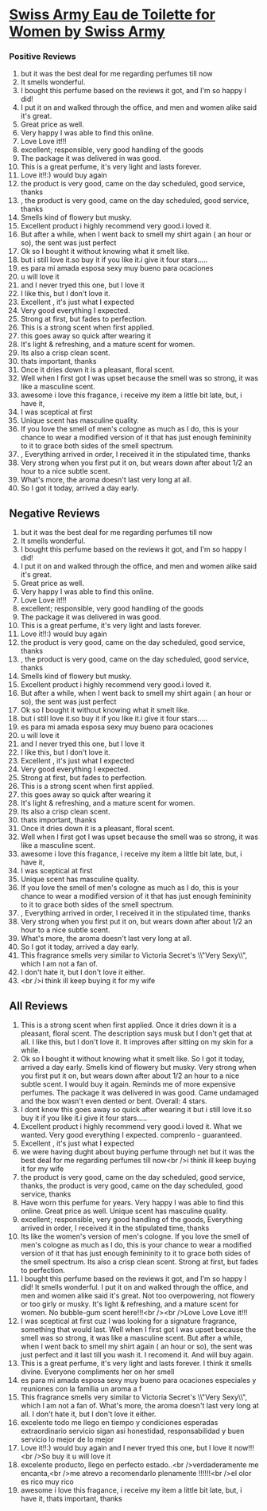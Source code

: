 # [Swiss Army Eau de Toilette for Women by Swiss Army](https://products.checkmycream.com/products/Swiss-Army-Eau-de-Toilette-for-Women-by-Swiss-Army.html)

### Positive Reviews

<ol>
      <li>but it was the best deal for me regarding perfumes till now</li>
      <li>It smells wonderful.  </li>
      <li>I bought this perfume based on the reviews it got, and I&#x27;m so happy I did!  </li>
      <li>I put it on and walked through the office, and men and women alike said it&#x27;s great.  </li>
      <li>Great price as well.</li>
      <li>Very happy I was able to find this online.</li>
      <li>Love Love it!!!</li>
      <li>excellent; responsible, very good handling of the goods</li>
      <li>The package it was delivered in was good.</li>
      <li>This is a great perfume, it&#x27;s very light and lasts forever.</li>
      <li>Love it!!:) would buy again</li>
      <li>the product is very good, came on the day scheduled, good service, thanks</li>
      <li>, the product is very good, came on the day scheduled, good service, thanks</li>
      <li>Smells kind of flowery but musky.</li>
      <li>Excellent product i highly recommend very good.i loved it.</li>
      <li>But after a while, when I went back to smell my shirt again ( an hour or so), the sent was just perfect</li>
      <li>Ok so I bought it without knowing what it smelt like.</li>
      <li>but i still love it.so buy it if you like it.i give it four stars.....</li>
      <li>es para mi amada esposa sexy muy bueno para ocaciones</li>
      <li>u will love it</li>
      <li>and I never tryed this one, but I love it</li>
      <li>I like this, but I don&#x27;t love it.  </li>
      <li>Excellent , it&#x27;s just what I expected</li>
      <li>Very good everything I expected.</li>
      <li>Strong at first, but fades to perfection.</li>
      <li>This is a strong scent when first applied.  </li>
      <li>this goes away so quick after wearing it  </li>
      <li>It&#x27;s light &amp; refreshing, and a mature scent for women.  </li>
      <li>Its also a crisp clean scent.  </li>
      <li>thats important, thanks</li>
      <li>Once it dries down it is a pleasant, floral scent.  </li>
      <li>Well when I first got I was upset because the smell was so strong, it was like a masculine scent.</li>
      <li>awesome i love this fragance, i receive my item a little bit late, but, i have it,</li>
      <li>I was sceptical at first</li>
      <li>Unique scent has masculine quality.</li>
      <li>If you love the smell of men&#x27;s cologne as much as I do, this is your chance to wear a modified version of it that has just enough femininity to it to grace both sides of the smell spectrum.  </li>
      <li>, Everything arrived in order, I received it in the stipulated time, thanks</li>
      <li>Very strong when you first put it on, but wears down after about 1/2 an hour to a nice subtle scent.</li>
      <li>What&#x27;s more, the aroma doesn&#x27;t last very long at all.</li>
      <li>So I got it today, arrived a day early.</li>
</ol>


<h2>Negative Reviews</h2>
<ol>
<li> but it was the best deal for me regarding perfumes till now</li>
<li> It smells wonderful.  </li>
<li> I bought this perfume based on the reviews it got, and I&#x27;m so happy I did!  </li>
<li> I put it on and walked through the office, and men and women alike said it&#x27;s great.  </li>
<li> Great price as well.</li>
<li> Very happy I was able to find this online.</li>
<li> Love Love it!!!</li>
<li> excellent; responsible, very good handling of the goods</li>
<li> The package it was delivered in was good.</li>
<li> This is a great perfume, it&#x27;s very light and lasts forever.</li>
<li> Love it!!:) would buy again</li>
<li> the product is very good, came on the day scheduled, good service, thanks</li>
<li> , the product is very good, came on the day scheduled, good service, thanks</li>
<li> Smells kind of flowery but musky.</li>
<li> Excellent product i highly recommend very good.i loved it.</li>
<li> But after a while, when I went back to smell my shirt again ( an hour or so), the sent was just perfect</li>
<li> Ok so I bought it without knowing what it smelt like.</li>
<li> but i still love it.so buy it if you like it.i give it four stars.....</li>
<li> es para mi amada esposa sexy muy bueno para ocaciones</li>
<li> u will love it</li>
<li> and I never tryed this one, but I love it</li>
<li> I like this, but I don&#x27;t love it.  </li>
<li> Excellent , it&#x27;s just what I expected</li>
<li> Very good everything I expected.</li>
<li> Strong at first, but fades to perfection.</li>
<li> This is a strong scent when first applied.  </li>
<li> this goes away so quick after wearing it  </li>
<li> It&#x27;s light &amp; refreshing, and a mature scent for women.  </li>
<li> Its also a crisp clean scent.  </li>
<li> thats important, thanks</li>
<li> Once it dries down it is a pleasant, floral scent.  </li>
<li> Well when I first got I was upset because the smell was so strong, it was like a masculine scent.</li>
<li> awesome i love this fragance, i receive my item a little bit late, but, i have it,</li>
<li> I was sceptical at first</li>
<li> Unique scent has masculine quality.</li>
<li> If you love the smell of men&#x27;s cologne as much as I do, this is your chance to wear a modified version of it that has just enough femininity to it to grace both sides of the smell spectrum.  </li>
<li> , Everything arrived in order, I received it in the stipulated time, thanks</li>
<li> Very strong when you first put it on, but wears down after about 1/2 an hour to a nice subtle scent.</li>
<li> What&#x27;s more, the aroma doesn&#x27;t last very long at all.</li>
<li> So I got it today, arrived a day early.</li>
<li> This fragrance smells very similar to Victoria Secret&#x27;s \\&quot;Very Sexy\\&quot;, which I am not a fan of.</li>
<li> I don&#x27;t hate it, but I don&#x27;t love it either.</li>
<li> &lt;br /&gt;i think ill keep buying it for my wife</li>
</ol>

<h2>All Reviews</h2>

<ol>
    <li> This is a strong scent when first applied.  Once it dries down it is a pleasant, floral scent.  The description says musk but I don&#x27;t get that at all.  I like this, but I don&#x27;t love it.  It improves after sitting on my skin for a while.</li>
    <li> Ok so I bought it without knowing what it smelt like. So I got it today, arrived a day early. Smells kind of flowery but musky. Very strong when you first put it on, but wears down after about 1/2 an hour to a nice subtle scent. I would buy it again. Reminds me of more expensive perfumes. The package it was delivered in was good. Came undamaged and the box wasn&#x27;t even dented or bent. Overall:  4 stars.</li>
    <li> I dont know  this goes away so quick after wearing it  but i still love it.so buy it if you like it.i give it four stars.....</li>
    <li> Excellent product i highly recommend very good.i loved it. What we wanted. Very good everything I expected. comprenlo - guaranteed.</li>
    <li> Excellent , it&#x27;s just what I expected</li>
    <li> we were having dught about buying perfume through net but it was the best deal for me regarding perfumes till now&lt;br /&gt;i think ill keep buying it for my wife</li>
    <li> the product is very good, came on the day scheduled, good service, thanks, the product is very good, came on the day scheduled, good service, thanks</li>
    <li> Have worn this perfume for years.  Very happy I was able to find this online. Great price as well. Unique scent has masculine quality.</li>
    <li> excellent; responsible, very good handling of the goods, Everything arrived in order, I received it in the stipulated time, thanks</li>
    <li> Its like the women&#x27;s version of men&#x27;s cologne.  If you love the smell of men&#x27;s cologne as much as I do, this is your chance to wear a modified version of it that has just enough femininity to it to grace both sides of the smell spectrum.  Its also a crisp clean scent.  Strong at first, but fades to perfection.</li>
    <li> I bought this perfume based on the reviews it got, and I&#x27;m so happy I did!  It smells wonderful.  I put it on and walked through the office, and men and women alike said it&#x27;s great.  Not too overpowering, not flowery or too girly or musky.  It&#x27;s light &amp; refreshing, and a mature scent for women.  No bubble-gum scent here!!!&lt;br /&gt;&lt;br /&gt;Love Love Love it!!!</li>
    <li> I was sceptical at first cuz I was looking for a signature fragrance, something that would last.  Well when I first got I was upset because the smell was so strong, it was like a masculine scent. But after a while, when I went back to smell my shirt again ( an hour or so), the sent was just perfect and it last till you wash it.  I recomend it.  And will buy again.</li>
    <li> This is a great perfume, it&#x27;s very light and lasts forever. I think it smells divine. Everyone compliments her on her smell</li>
    <li> es para mi amada esposa sexy muy bueno para ocaciones especiales y reuniones con la familia un aroma a f</li>
    <li> This fragrance smells very similar to Victoria Secret&#x27;s \\&quot;Very Sexy\\&quot;, which I am not a fan of. What&#x27;s more, the aroma doesn&#x27;t last very long at all. I don&#x27;t hate it, but I don&#x27;t love it either.</li>
    <li> excelente todo me llego en tiempo y condiciones esperadas extraordinario servicio sigan asi honestidad, responsabilidad y buen servicio lo mejor de lo mejor</li>
    <li> Love it!!:) would buy again and I never tryed this one, but I love it now!!!&lt;br /&gt;So buy it u will love it</li>
    <li> excelente producto, llego en perfecto estado..&lt;br /&gt;verdaderamente me encanta,&lt;br /&gt;me atrevo a recomendarlo plenamente !!!!!!&lt;br /&gt;el olor es rico muy rico</li>
    <li> awesome i love this fragance, i receive my item a little bit late, but, i have it, thats important, thanks</li>
</ol>




